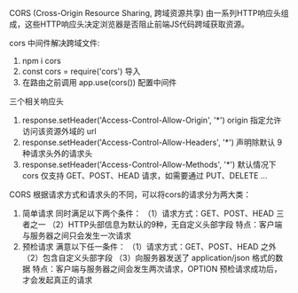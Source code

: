 CORS (Cross-Origin Resource Sharing, 跨域资源共享) 由一系列HTTP响应头组成，这些HTTP响应头决定浏览器是否阻止前端JS代码跨域获取资源。

cors 中间件解决跨域文件:
1. npm i cors
2. const cors = require('cors')  导入
3. 在路由之前调用 app.use(cors()) 配置中间件

三个相关响应头
1. response.setHeader('Access-Control-Allow-Origin', '*')    origin 指定允许访问该资源外域的 url
2. response.setHeader('Access-Control-Allow-Headers', '*')   声明除默认 9 种请求头外的请求头
3. response.setHeader('Access-Control-Allow-Methods', '*')   默认情况下 cors 仅支持 GET、POST、HEAD 请求，如需要通过 PUT、DELETE ...

CORS 根据请求方式和请求头的不同，可以将cors的请求分为两大类：
1. 简单请求
    同时满足以下两个条件：
    （1）请求方式：GET、POST、HEAD 三者之一
    （2）HTTP头部信息为默认的9种，无自定义头部字段
    特点：客户端与服务器之间只会发生一次请求
2. 预检请求
    满意以下任一条件：
    （1）请求方式：GET、POST、HEAD 之外
    （2）包含自定义头部字段
    （3）向服务器发送了 application/json 格式的数据
    特点：客户端与服务器之间会发生两次请求，OPTION 预检请求成功后，才会发起真正的请求